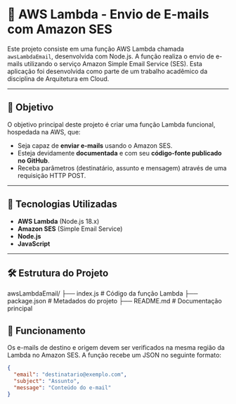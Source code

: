 # 📧 AWS Lambda - Envio de E-mails com Amazon SES

Este projeto consiste em uma função AWS Lambda chamada `awsLambdaEmail`, desenvolvida com Node.js. A função realiza o envio de e-mails utilizando o serviço Amazon Simple Email Service (SES). Esta aplicação foi desenvolvida como parte de um trabalho acadêmico da disciplina de Arquitetura em Cloud.

---

## 📌 Objetivo

O objetivo principal deste projeto é criar uma função Lambda funcional, hospedada na AWS, que:

- Seja capaz de **enviar e-mails** usando o Amazon SES.
- Esteja devidamente **documentada** e com seu **código-fonte publicado no GitHub**.
- Receba parâmetros (destinatário, assunto e mensagem) através de uma requisição HTTP POST.

---

## 🚀 Tecnologias Utilizadas

- **AWS Lambda** (Node.js 18.x)
- **Amazon SES** (Simple Email Service)
- **Node.js**
- **JavaScript**

---

## 🛠️ Estrutura do Projeto

awsLambdaEmail/
├── index.js # Código da função Lambda
├── package.json # Metadados do projeto
├── README.md # Documentação principal

## 🔧 Funcionamento

Os e-mails de destino e origem devem ser verificados na mesma região da Lambda no Amazon SES.
A função recebe um JSON no seguinte formato:

```json
{
  "email": "destinatario@exemplo.com",
  "subject": "Assunto",
  "message": "Conteúdo do e-mail"
}
